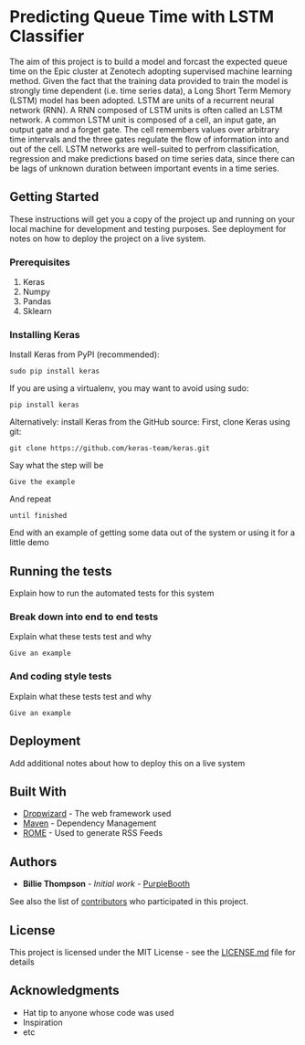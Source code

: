 # Predicting Queue Time with LSTM Classifier

The aim of this project is to build a model and forcast the expected queue time on the Epic cluster at Zenotech adopting supervised machine learning method. Given the fact that the training data provided to train the model is strongly time dependent (i.e. time series data), a Long Short Term Memory (LSTM) model has been adopted. LSTM are units of a recurrent neural network (RNN). A RNN composed of LSTM units is often called an LSTM network. A common LSTM unit is composed of a cell, an input gate, an output gate and a forget gate. The cell remembers values over arbitrary time intervals and the three gates regulate the flow of information into and out of the cell. LSTM networks are well-suited to perfrom classification, regression and make predictions based on time series data, since there can be lags of unknown duration between important events in a time series. 
## Getting Started

These instructions will get you a copy of the project up and running on your local machine for development and testing purposes. See deployment for notes on how to deploy the project on a live system.

### Prerequisites

1) Keras 
2) Numpy
3) Pandas
4) Sklearn
### Installing Keras

Install Keras from PyPI (recommended):
```
sudo pip install keras
```
If you are using a virtualenv, you may want to avoid using sudo:
```
pip install keras
```
Alternatively: install Keras from the GitHub source:
First, clone Keras using git:
```
git clone https://github.com/keras-team/keras.git
```


Say what the step will be

```
Give the example
```

And repeat

```
until finished
```

End with an example of getting some data out of the system or using it for a little demo

## Running the tests

Explain how to run the automated tests for this system

### Break down into end to end tests

Explain what these tests test and why

```
Give an example
```

### And coding style tests

Explain what these tests test and why

```
Give an example
```

## Deployment

Add additional notes about how to deploy this on a live system

## Built With

* [Dropwizard](http://www.dropwizard.io/1.0.2/docs/) - The web framework used
* [Maven](https://maven.apache.org/) - Dependency Management
* [ROME](https://rometools.github.io/rome/) - Used to generate RSS Feeds

 

## Authors

* **Billie Thompson** - *Initial work* - [PurpleBooth](https://github.com/PurpleBooth)

See also the list of [contributors](https://github.com/your/project/contributors) who participated in this project.

## License

This project is licensed under the MIT License - see the [LICENSE.md](LICENSE.md) file for details

## Acknowledgments

* Hat tip to anyone whose code was used
* Inspiration
* etc


